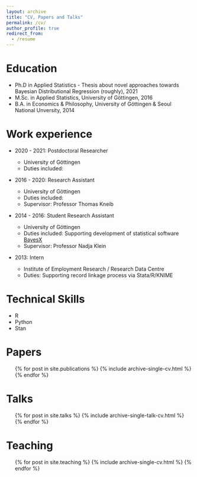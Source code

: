 ```yaml
---
layout: archive
title: "CV, Papers and Talks"
permalink: /cv/
author_profile: true
redirect_from:
  - /resume
---
```



Education
======
* Ph.D in Applied Statistics - Thesis about novel approaches towards Bayesian Distributional Regression (roughly), 2021
* M.Sc. in Applied Statistics,  University of Göttingen, 2016
* B.A. in Economics & Philosophy, University of Göttingen & Seoul National Unversity, 2014




Work experience
======
* 2020 - 2021: Postdoctoral Researcher
  * University of Göttingen
  * Duties included: 

* 2016 - 2020: Research Assistant
  * University of Göttingen
  * Duties included: 
  * Supervisor: Professor Thomas Kneib

* 2014 - 2016: Student Research Assistant
  * University of Göttingen
  * Duties included: Supporting development of statistical software [BayesX](https://www.uni-goettingen.de/de/what+is+bayesx/550520.html)
  * Supervisor: Professor Nadja Klein
  
* 2013: Intern
  * Institute of Employment Research / Research Data Centre
  * Duties: Supporting record linkage process via Stata/R/KNIME

Technical Skills
======
* R
* Python
* Stan

Papers
======
  <ul>{% for post in site.publications %}
    {% include archive-single-cv.html %}
  {% endfor %}</ul>
  
Talks
======
  <ul>{% for post in site.talks %}
    {% include archive-single-talk-cv.html %}
  {% endfor %}</ul>
  
Teaching
======
  <ul>{% for post in site.teaching %}
    {% include archive-single-cv.html %}
  {% endfor %}</ul>
  

